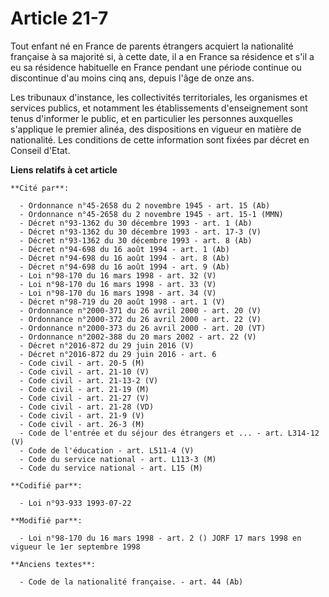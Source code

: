 # Article 21-7

Tout enfant né en France de parents étrangers acquiert la nationalité française à sa majorité si, à cette date, il a en
France sa résidence et s'il a eu sa résidence habituelle en France pendant une période continue ou discontinue d'au moins
cinq ans, depuis l'âge de onze ans.

Les tribunaux d'instance, les collectivités territoriales, les organismes et services publics, et notamment les
établissements d'enseignement sont tenus d'informer le public, et en particulier les personnes auxquelles s'applique le
premier alinéa, des dispositions en vigueur en matière de nationalité. Les conditions de cette information sont fixées par
décret en Conseil d'Etat.

**Liens relatifs à cet article**

	**Cité par**:

	  - Ordonnance n°45-2658 du 2 novembre 1945 - art. 15 (Ab)
	  - Ordonnance n°45-2658 du 2 novembre 1945 - art. 15-1 (MMN)
	  - Décret n°93-1362 du 30 décembre 1993 - art. 1 (Ab)
	  - Décret n°93-1362 du 30 décembre 1993 - art. 17-3 (V)
	  - Décret n°93-1362 du 30 décembre 1993 - art. 8 (Ab)
	  - Décret n°94-698 du 16 août 1994 - art. 1 (Ab)
	  - Décret n°94-698 du 16 août 1994 - art. 8 (Ab)
	  - Décret n°94-698 du 16 août 1994 - art. 9 (Ab)
	  - Loi n°98-170 du 16 mars 1998 - art. 32 (V)
	  - Loi n°98-170 du 16 mars 1998 - art. 33 (V)
	  - Loi n°98-170 du 16 mars 1998 - art. 34 (V)
	  - Décret n°98-719 du 20 août 1998 - art. 1 (V)
	  - Ordonnance n°2000-371 du 26 avril 2000 - art. 20 (V)
	  - Ordonnance n°2000-372 du 26 avril 2000 - art. 22 (V)
	  - Ordonnance n°2000-373 du 26 avril 2000 - art. 20 (VT)
	  - Ordonnance n°2002-388 du 20 mars 2002 - art. 22 (V)
	  - Décret n°2016-872 du 29 juin 2016 (V)
	  - Décret n°2016-872 du 29 juin 2016 - art. 6
	  - Code civil - art. 20-5 (M)
	  - Code civil - art. 21-10 (V)
	  - Code civil - art. 21-13-2 (V)
	  - Code civil - art. 21-19 (M)
	  - Code civil - art. 21-27 (V)
	  - Code civil - art. 21-28 (VD)
	  - Code civil - art. 21-9 (V)
	  - Code civil - art. 26-3 (M)
	  - Code de l'entrée et du séjour des étrangers et ... - art. L314-12 (V)
	  - Code de l'éducation - art. L511-4 (V)
	  - Code du service national - art. L113-3 (M)
	  - Code du service national - art. L15 (M)

	**Codifié par**:

	  - Loi n°93-933 1993-07-22

	**Modifié par**:

	  - Loi n°98-170 du 16 mars 1998 - art. 2 () JORF 17 mars 1998 en vigueur le 1er septembre 1998

	**Anciens textes**:

	  - Code de la nationalité française. - art. 44 (Ab)
